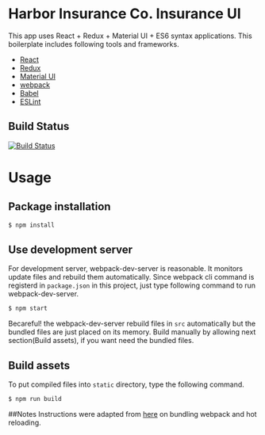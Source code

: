 # Harbor Insurance Co. Insurance UI
This app uses React + Redux + Material UI + ES6 syntax applications. This boilerplate includes following tools and frameworks.

* [React](https://facebook.github.io/react/)
* [Redux](http://rackt.org/redux/index.html)
* [Material UI](http://material-ui.com/#/)
* [webpack](https://webpack.github.io/)
* [Babel](https://babeljs.io/)
* [ESLint](http://eslint.org/)


## Build Status
[![Build Status](https://travis.innovate.ibm.com/Bluemix/forrester-wave-demo-ui.svg?token=K4fZzZF5xZgqn9xKsG9D&branch=master)](https://travis.innovate.ibm.com/Bluemix/forrester-wave-demo-ui)


# Usage

## Package installation
```bash
$ npm install
```

## Use development server
For development server, webpack-dev-server is reasonable. It monitors update files and rebuild them automatically. Since webpack cli command is registerd in `package.json` in this project, just type following command to run webpack-dev-server.

```bash
$ npm start
```

Becareful! the webpack-dev-server rebuild files in `src` automatically but the bundled files are just placed on its memory. Build manually by allowing next section(Build assets), if you want need the bundled files.


## Build assets
To put compiled files into `static` directory, type the following command.

```bash
$ npm run build
```

##Notes
Instructions were adapted from [here](http://www.christianalfoni.com/articles/2015_04_19_The-ultimate-webpack-setup) on bundling webpack and hot reloading.

